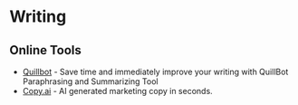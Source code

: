 # Writing

## Online Tools

* [Quillbot](https://quillbot.com) - Save time and immediately improve your writing with QuillBot Paraphrasing and Summarizing Tool
* [Copy.ai](https://www.copy.ai) - AI generated marketing copy in seconds.

